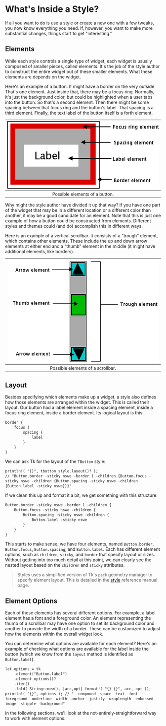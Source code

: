 # What's Inside a Style?

If all you want to do is use a style or create a new one with a few tweaks, you
now know everything you need. If, however, you want to make more substantial
changes, things start to get "interesting."

## Elements

While each style controls a single type of widget, each widget is usually
composed of smaller pieces, called elements. It's the job of the style author to
construct the entire widget out of these smaller elements. What these elements
are depends on the widget.

Here's an example of a button. It might have a border on the very outside.
That's one element. Just inside that, there may be a focus ring. Normally, it's
just the background color, but could be highlighted when a user tabs into the
button. So that's a second element. Then there might be some spacing between
that focus ring and the button's label. That spacing is a third element.
Finally, the text label of the button itself is a forth element.

| ![Possible elements of a button.](./images/button_elements.png) |
| :-------------------------------------------------------------: |
|                  Possible elements of a button.                 |

Why might the style author have divided it up that way? If you have one part of
the widget that may be in a different location or a different color than
another, it may be a good candidate for an element. Note that this is just one
example of how a button could be constructed from elements. Different styles and
themes could (and do) accomplish this in different ways.

Here is an example of a vertical scrollbar. It consists of a "trough" element,
which contains other elements. These include the up and down arrow elements at
either end and a "thumb" element in the middle (it might have additional
elements, like borders).

| ![Possible elements of a scrollbar.](./images/scrollbar_elements.png) |
| :-------------------------------------------------------------------: |
|                   Possible elements of a scrollbar.                   |

## Layout

Besides specifying which elements make up a widget, a style also defines how
those elements are arranged within the widget. This is called their layout. Our
button had a label element inside a spacing element, inside a focus ring
element, inside a border element. Its logical layout is this:

```
border {
    focus {
        spacing {
            label
        }
    }
}
```

We can ask Tk for the layout of the `TButton` style:

```rust,no_run
println!( "{}", tbutton_style.layout()? );
// "Button.border -sticky nswe -border 1 -children {Button.focus -sticky nswe -children {Button.spacing -sticky nswe -children {Button.label -sticky nswe}}}"
```

If we clean this up and format it a bit, we get something with this structure:

```
Button.border -sticky nswe -border 1 -children {
    Button.focus -sticky nswe -children {
        Button.spacing -sticky nswe -children {
            Button.label -sticky nswe
        }
    }
}
```

This starts to make sense; we have four elements, named `Button.border`,
`Button.focus`, `Button.spacing`, and `Button.label`. Each has different element
options, such as `children`, `sticky`, and `border` that specify layout or
sizes. Without getting into too much detail at this point, we can clearly see
the nested layout based on the `children` and `sticky` attributes.

> Styles uses a simplified version of Tk's `pack` geometry manager to specify
element layout. This is detailed in the
[style](https://tcl.tk/man/tcl8.6/TkCmd/ttk_style.htm) reference manual page.

## Element Options

Each of these elements has several different options. For example, a label
element has a font and a foreground color. An element representing the thumb of
a scrollbar may have one option to set its background color and another to
provide the width of a border. These can be customized to adjust how the
elements within the overall widget look.

You can determine what options are available for each element? Here's an example
of checking what options are available for the label inside the button (which we
know from the `layout` method is identified as `Button.label`):

```rust,no_run
let options = tk
    .element("Button.label")
    .element_options()?
    .iter()
    .fold( String::new(), |acc,opt| format!( "{} {}", acc, opt ));
println!( "{}", options ); // " -compound -space -text -font -foreground -underline -width -anchor -justify -wraplength -embossed -image -stipple -background"
```

In the following sections, we'll look at the not-entirely-straightforward way to
work with element options.
